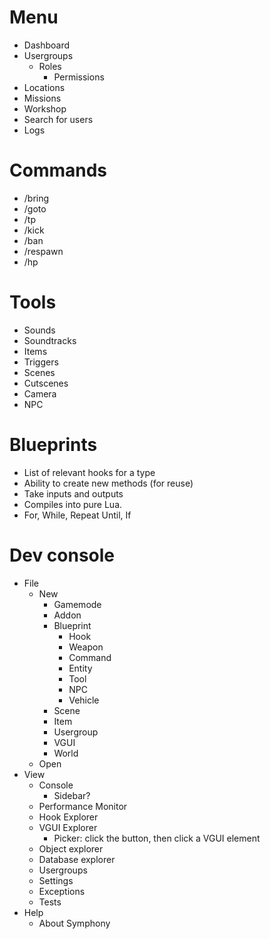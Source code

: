 # Menu
- Dashboard
- Usergroups
  - Roles
    - Permissions
- Locations
- Missions 
- Workshop
- Search for users
- Logs


# Commands
- /bring
- /goto
- /tp
- /kick
- /ban
- /respawn
- /hp

# Tools
- Sounds
- Soundtracks
- Items
- Triggers
- Scenes
- Cutscenes
- Camera
- NPC

# Blueprints
- List of relevant hooks for a type
- Ability to create new methods (for reuse)
- Take inputs and outputs
- Compiles into pure Lua.
- For, While, Repeat Until, If

# Dev console
- File
  - New
    - Gamemode
    - Addon
    - Blueprint
      - Hook
      - Weapon
      - Command
      - Entity
      - Tool
      - NPC
      - Vehicle
    - Scene
    - Item
    - Usergroup
    - VGUI
    - World
  - Open
- View
  - Console
    - Sidebar?
  - Performance Monitor
  - Hook Explorer
  - VGUI Explorer
    - Picker: click the button, then click a VGUI element
  - Object explorer
  - Database explorer
  - Usergroups
  - Settings
  - Exceptions
  - Tests
- Help
  - About Symphony
